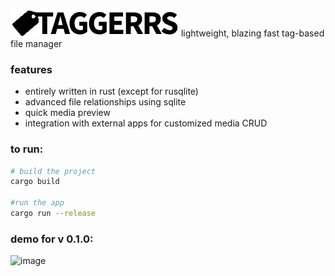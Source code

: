 ![image](src/assets/icon.png)
lightweight, blazing fast tag-based file manager

### features
+ entirely written in rust (except for rusqlite)
+ advanced file relationships using sqlite
+ quick media preview
+ integration with external apps for customized media CRUD

### to run: 

```bash
# build the project
cargo build

#run the app
cargo run --release
```

### demo for v 0.1.0:
![image](https://github.com/user-attachments/assets/1d72c897-3069-40bf-be87-4e01418123ae)
